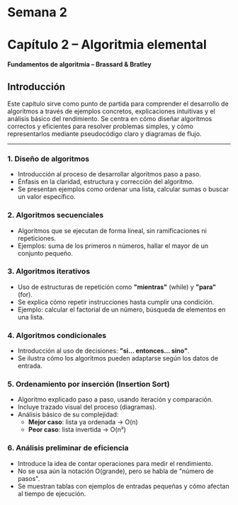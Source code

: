 # Semana 2
# Capítulo 2 – Algoritmia elemental  
**Fundamentos de algoritmia – Brassard & Bratley**

##  Introducción

Este capítulo sirve como punto de partida para comprender el desarrollo de algoritmos a través de ejemplos concretos, explicaciones intuitivas y el análisis básico del rendimiento. Se centra en cómo diseñar algoritmos correctos y eficientes para resolver problemas simples, y cómo representarlos mediante pseudocódigo claro y diagramas de flujo.

---


### 1. Diseño de algoritmos
- Introducción al proceso de desarrollar algoritmos paso a paso.
- Énfasis en la claridad, estructura y corrección del algoritmo.
- Se presentan ejemplos como ordenar una lista, calcular sumas o buscar un valor específico.

### 2. Algoritmos secuenciales
- Algoritmos que se ejecutan de forma lineal, sin ramificaciones ni repeticiones.
- Ejemplos: suma de los primeros n números, hallar el mayor de un conjunto pequeño.

### 3. Algoritmos iterativos
- Uso de estructuras de repetición como **"mientras"** (while) y **"para"** (for).
- Se explica cómo repetir instrucciones hasta cumplir una condición.
- Ejemplo: calcular el factorial de un número, búsqueda de elementos en una lista.

### 4. Algoritmos condicionales
- Introducción al uso de decisiones: **"si... entonces... sino"**.
- Se ilustra cómo los algoritmos pueden adaptarse según los datos de entrada.

### 5. Ordenamiento por inserción (Insertion Sort)
- Algoritmo explicado paso a paso, usando iteración y comparación.
- Incluye trazado visual del proceso (diagramas).
- Análisis básico de su complejidad:
  - **Mejor caso**: lista ya ordenada → O(n)
  - **Peor caso**: lista invertida → O(n²)

### 6. Análisis preliminar de eficiencia
- Introduce la idea de contar operaciones para medir el rendimiento.
- No se usa aún la notación O(grande), pero se habla de "número de pasos".
- Se muestran tablas con ejemplos de entradas pequeñas y cómo afectan al tiempo de ejecución.


